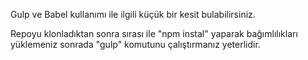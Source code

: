 Gulp ve Babel kullanımı ile ilgili küçük bir kesit bulabilirsiniz.

Repoyu klonladıktan sonra sırası ile "npm instal" yaparak bağımlılıkları yüklemeniz sonrada "gulp" komutunu çalıştırmanız yeterlidir.